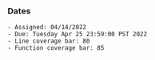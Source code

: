 ### Dates

    - Assigned: 04/14/2022
    - Due: Tuesday Apr 25 23:59:00 PST 2022
    - Line coverage bar: 80
    - Function coverage bar: 85

